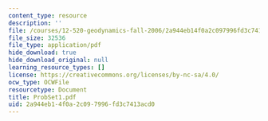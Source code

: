 ```yaml
---
content_type: resource
description: ''
file: /courses/12-520-geodynamics-fall-2006/2a944eb14f0a2c097996fd3c7413acd0_ProbSet1.pdf
file_size: 32536
file_type: application/pdf
hide_download: true
hide_download_original: null
learning_resource_types: []
license: https://creativecommons.org/licenses/by-nc-sa/4.0/
ocw_type: OCWFile
resourcetype: Document
title: ProbSet1.pdf
uid: 2a944eb1-4f0a-2c09-7996-fd3c7413acd0
---
```

